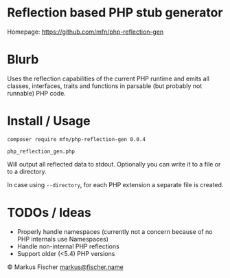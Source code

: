 # Reflection based PHP stub generator

Homepage: https://github.com/mfn/php-reflection-gen

# Blurb

Uses the reflection capabilities of the current PHP runtime and emits all
classes, interfaces, traits and functions in parsable (but probably not runnable)
PHP code.

# Install / Usage

```
composer require mfn/php-reflection-gen 0.0.4
```

`php_reflection_gen.php`

Will output all reflected data to stdout. Optionally you can write it to a file
or to a directory.

In case using `--directory`, for each PHP extension a separate file is created.

# TODOs / Ideas
- Properly handle namespaces
  (currently not a concern because of no PHP internals use Namespaces)
- Handle non-internal PHP reflections
- Support older (<5.4) PHP versions

© Markus Fischer <markus@fischer.name>

